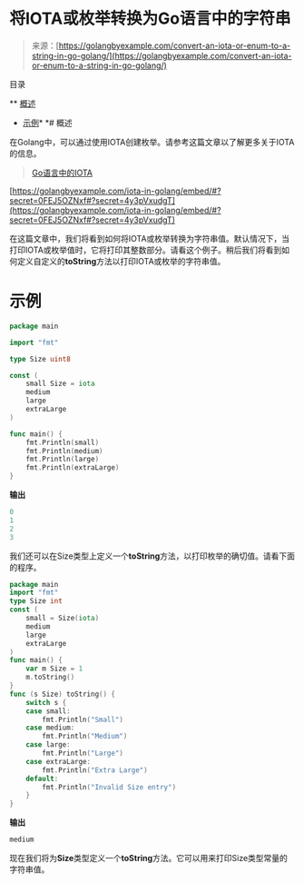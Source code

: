 <!--yml

分类：未分类

日期：2024-10-13 06:52:30

-->

# 将IOTA或枚举转换为Go语言中的字符串

> 来源：[https://golangbyexample.com/convert-an-iota-or-enum-to-a-string-in-go-golang/](https://golangbyexample.com/convert-an-iota-or-enum-to-a-string-in-go-golang/)

目录

**   [概述](#Overview "Overview")

+   [示例](#Example "Example")*  *# 概述

在Golang中，可以通过使用IOTA创建枚举。请参考这篇文章以了解更多关于IOTA的信息。

> [Go语言中的IOTA](https://golangbyexample.com/iota-in-golang/)

[https://golangbyexample.com/iota-in-golang/embed/#?secret=0FEJ5OZNxf#?secret=4y3pVxudgT](https://golangbyexample.com/iota-in-golang/embed/#?secret=0FEJ5OZNxf#?secret=4y3pVxudgT)

在这篇文章中，我们将看到如何将IOTA或枚举转换为字符串值。默认情况下，当打印IOTA或枚举值时，它将打印其整数部分。请看这个例子。稍后我们将看到如何定义自定义的**toString**方法以打印IOTA或枚举的字符串值。

# 示例

```go
package main

import "fmt"

type Size uint8

const (
	small Size = iota
	medium
	large
	extraLarge
)

func main() {
	fmt.Println(small)
	fmt.Println(medium)
	fmt.Println(large)
	fmt.Println(extraLarge)
}
```

**输出**

```go
0
1
2
3
```

我们还可以在Size类型上定义一个**toString**方法，以打印枚举的确切值。请看下面的程序。

```go
package main
import "fmt"
type Size int
const (
    small = Size(iota)
    medium
    large
    extraLarge
)
func main() {
    var m Size = 1
    m.toString()
}
func (s Size) toString() {
    switch s {
    case small:
        fmt.Println("Small")
    case medium:
        fmt.Println("Medium")
    case large:
        fmt.Println("Large")
    case extraLarge:
        fmt.Println("Extra Large")
    default:
        fmt.Println("Invalid Size entry")
    }
}
```

**输出**

```go
medium
```

现在我们将为**Size**类型定义一个**toString**方法。它可以用来打印Size类型常量的字符串值。
